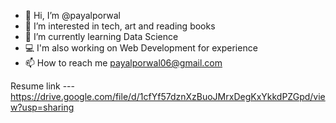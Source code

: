 - 👋 Hi, I’m @payalporwal
- 👀 I’m interested in tech, art and reading books
- 🌱 I’m currently learning Data Science 
- 💻 I'm also working on Web Development for experience
- 📫 How to reach me payalporwal06@gmail.com


Resume link --- https://drive.google.com/file/d/1cfYf57dznXzBuoJMrxDegKxYkkdPZGpd/view?usp=sharing
<!---
payalporwal/payalporwal is a ✨ special ✨ repository because its `README.md` (this file) appears on your GitHub profile.
You can click the Preview link to take a look at your changes.
--->

